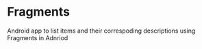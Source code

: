 # Fragments
Android app to list items and their correspoding descriptions using Fragments in Adnriod